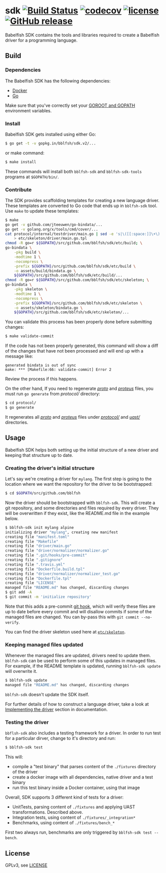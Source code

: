 # sdk [![Build Status](https://travis-ci.org/bblfsh/sdk.svg?branch=master)](https://travis-ci.org/bblfsh/sdk) [![codecov](https://codecov.io/gh/bblfsh/sdk/branch/master/graph/badge.svg)](https://codecov.io/gh/bblfsh/sdk) [![license](https://img.shields.io/badge/license-GPL--3.0-blue.svg)](https://github.com/bblfsh/sdk/blob/master/LICENSE) [![GitHub release](https://img.shields.io/github/release/bblfsh/sdk.svg)](https://github.com/bblfsh/sdk/releases)

Babelfish SDK contains the tools and libraries
required to create a Babelfish driver for a programming language.

## Build

### Dependencies

The Babelfish SDK has the following dependencies:

* [Docker](https://www.docker.com/get-docker)
* [Go](https://golang.org/dl/)

Make sure that you've correctly set your [GOROOT and
GOPATH](https://golang.org/doc/code.html#Workspaces) environment variables.

### Install

Babelfish SDK gets installed using either Go:

```bash
$ go get -t -v gopkg.in/bblfsh/sdk.v2/...
```

or make command:

```bash
$ make install
```

These commands will install both `bblfsh-sdk` and `bblfsh-sdk-tools` programs
at `$GOPATH/bin/`.

### Contribute

The SDK provides scaffolding templates for creating a new language driver.
These templates are converted to Go code that ends up in `bblfsh-sdk` tool. Use `make` to update these templates:

```bash
$ make
go get -v github.com/jteeuwen/go-bindata/...
go get -v golang.org/x/tools/cmd/cover/...
cat protocol/internal/testdriver/main.go | sed -e 's|\([[:space:]]\+\).*//REPLACE:\(.*\)|\1\2|g' \
	> etc/skeleton/driver/main.go.tpl
chmod -R go=r ${GOPATH}/src/github.com/bblfsh/sdk/etc/build; \
go-bindata \
	-pkg build \
	-modtime 1 \
	-nocompress \
	-prefix ${GOPATH}/src/github.com/bblfsh/sdk/etc/build \
	-o assets/build/bindata.go \
	${GOPATH}/src/github.com/bblfsh/sdk/etc/build/...
chmod -R go=r ${GOPATH}/src/github.com/bblfsh/sdk/etc/skeleton; \
go-bindata \
	-pkg skeleton \
	-modtime 1 \
	-nocompress \
	-prefix ${GOPATH}/src/github.com/bblfsh/sdk/etc/skeleton \
	-o assets/skeleton/bindata.go \
	${GOPATH}/src/github.com/bblfsh/sdk/etc/skeleton/...
```

You can validate this process has been properly done before submitting changes:

```bash
$ make validate-commit
```

If the code has not been properly generated,
this command will show a diff of the changes that have not been processed
and will end up with a message like:

```
generated bindata is out of sync
make: *** [Makefile:66: validate-commit] Error 2
```

Review the process if this happens.

On the other hand, If you need to regenerate *[proto](https://developers.google.com/protocol-buffers/)*  and *[proteus](https://github.com/src-d/proteus)* files, you must run `go generate` from *protocol/* directory:

```bash
$ cd protocol/
$ go generate
```

It regenerates all *[proto](https://developers.google.com/protocol-buffers/)* and *[proteus](https://github.com/src-d/proteus)* files under *[protocol/](https://github.com/bblfsh/sdk/tree/master/protocol)* and *[uast/](https://github.com/bblfsh/sdk/tree/master/uast)* directories.

## Usage

Babelfish SDK helps both setting up the initial structure of a new driver
and keeping that structure up to date.

### Creating the driver's initial structure

Let's say we're creating a driver for `mylang`. The first step is going to the location
where we want the repository for the driver to be bootstrapped:

```bash
$ cd $GOPATH/src/github.com/bblfsh
```

Now the driver should be bootstrapped with `bblfsh-sdk`. This will create a git repository,
and some directories and files required by every driver. They will be overwritten if they
exist, like the README.md file in the example below.

```bash
$ bblfsh-sdk init mylang alpine
initializing driver "mylang", creating new manifest
creating file "manifest.toml"
creating file "Makefile"
creating file "driver/main.go"
creating file "driver/normalizer/normalizer.go"
creating file ".git/hooks/pre-commit"
creating file ".gitignore"
creating file ".travis.yml"
creating file "Dockerfile.build.tpl"
creating file "driver/normalizer/normalizer_test.go"
creating file "Dockerfile.tpl"
creating file "LICENSE"
managed file "README.md" has changed, discarding changes
$ git add -A
$ git commit -m 'initialize repository'
```

Note that this adds a pre-commit [git
hook](https://git-scm.com/book/en/v2/Customizing-Git-Git-Hooks), which will verify
these files are up to date before every commit and will disallow commits if some
of the managed files are changed. You can by-pass this with `git commit
--no-verify`.

You can find the driver skeleton used here at [`etc/skeleton`](etc/skeleton).

### Keeping managed files updated

Whenever the managed files are updated, drivers need to update them.
`bblfsh-sdk` can be used to perform some of this updates in managed files.
For example, if the README template is updated,
running `bblfsh-sdk update` will overwrite it.

```bash
$ bblfsh-sdk update
managed file "README.md" has changed, discarding changes
```

`bblfsh-sdk` doesn't update the SDK itself.

For further details of how to construct a language driver,
take a look at [Implementing the driver](https://doc.bblf.sh/driver/sdk.html#implementing-the-driver)
section in documentation.

### Testing the driver

`bbflsh-sdk` also includes a testing framework for a driver.
In order to run test for a particular dirver, change to it's directory and run:

```bash
$ bblfsh-sdk test
```

This will:
 - compile a "test binary" that parses content of the `./fixtures` directory of the driver
 - create a docker image with all dependencies, native driver and a test binary
 - run this test binary inside a Docker container, using that image

 Overall, SDK supports 3 different kind of tests for a driver:
  - UnitTests, parsing content of `./fixtures` and applying UAST transformations. Described above.
  - Integration tests, using content of `./fixtures/_integration*`
  - Benchmarks, using content of `./fixtures/bench_*`

First two always run, benchmarks are only triggered by `bblfsh-sdk test --bench`.

## License

GPLv3, see [LICENSE](LICENSE)

